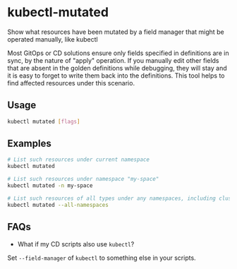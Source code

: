 # kubectl-mutated

Show what resources have been mutated by a field manager that might be operated manually, like kubectl

Most GitOps or CD solutions ensure only fields specified in definitions are in sync, by the nature of "apply" operation. If you manually edit other fields that are absent in the golden definitions while debugging, they will stay and it is easy to forget to write them back into the definitions. This tool helps to find affected resources under this scenario.

## Usage

```sh
kubectl mutated [flags]
```

## Examples

```sh
# List such resources under current namespace
kubectl mutated

# List such resources under namespace "my-space"
kubectl mutated -n my-space

# List such resources of all types under any namespaces, including cluster-scoped resources
kubectl mutated --all-namespaces
```

## FAQs

- What if my CD scripts also use `kubectl`?

Set `--field-manager` of `kubectl` to something else in your scripts.
